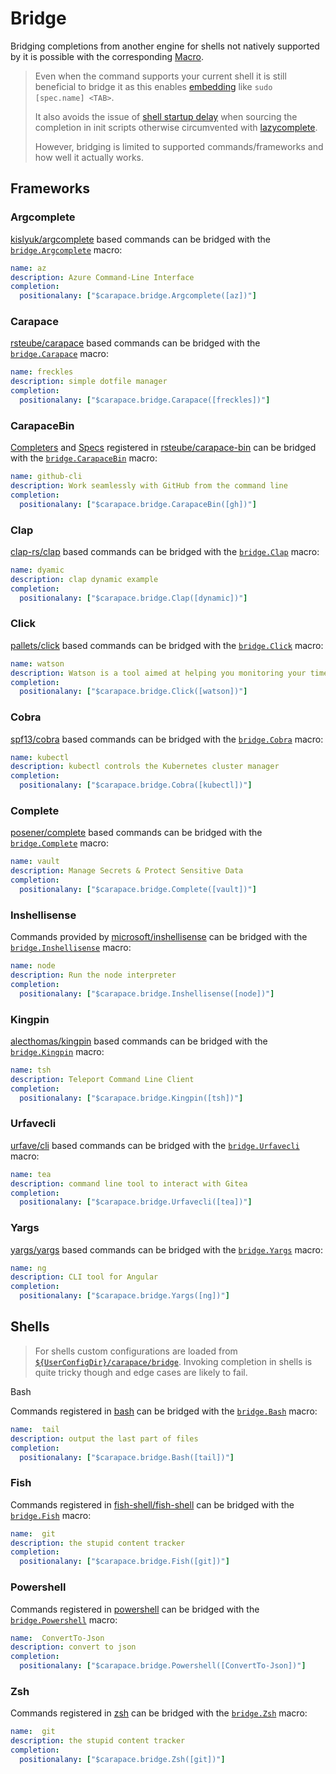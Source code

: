 # Bridge

Bridging completions from another engine for shells not natively supported by it is possible with the corresponding [Macro](./macros.md).

> Even when the command supports your current shell it is still beneficial to bridge it as this enables [embedding](./embed.md) like `sudo [spec.name] <TAB>`.
>
> It also avoids the issue of [shell startup delay] when sourcing the completion in init scripts otherwise circumvented with [lazycomplete].
>
> However, bridging is limited to supported commands/frameworks and how well it actually works.


## Frameworks

### Argcomplete

[kislyuk/argcomplete] based commands can be bridged with the [`bridge.Argcomplete`] macro:

```yaml
name: az
description: Azure Command-Line Interface
completion:
  positionalany: ["$carapace.bridge.Argcomplete([az])"]
```

### Carapace

[rsteube/carapace] based commands can be bridged with the [`bridge.Carapace`] macro:

```yaml
name: freckles
description: simple dotfile manager
completion:
  positionalany: ["$carapace.bridge.Carapace([freckles])"]
```

### CarapaceBin

[Completers](../completers.md) and [Specs](../spec.md) registered in [rsteube/carapace-bin] can be bridged with the [`bridge.CarapaceBin`] macro:

```yaml
name: github-cli
description: Work seamlessly with GitHub from the command line
completion:
  positionalany: ["$carapace.bridge.CarapaceBin([gh])"]
```

### Clap

[clap-rs/clap] based commands can be bridged with the [`bridge.Clap`] macro:

```yaml
name: dyamic
description: clap dynamic example
completion:
  positionalany: ["$carapace.bridge.Clap([dynamic])"]
```

### Click

[pallets/click] based commands can be bridged with the [`bridge.Click`] macro:

```yaml
name: watson
description: Watson is a tool aimed at helping you monitoring your time
completion:
  positionalany: ["$carapace.bridge.Click([watson])"]
```

### Cobra

[spf13/cobra] based commands can be bridged with the [`bridge.Cobra`] macro:

```yaml
name: kubectl
description: kubectl controls the Kubernetes cluster manager
completion:
  positionalany: ["$carapace.bridge.Cobra([kubectl])"]
```

### Complete
[posener/complete] based commands can be bridged with the [`bridge.Complete`] macro:

```yaml
name: vault
description: Manage Secrets & Protect Sensitive Data
completion:
  positionalany: ["$carapace.bridge.Complete([vault])"]
```

### Inshellisense
Commands provided by [microsoft/inshellisense] can be bridged with the [`bridge.Inshellisense`] macro:

```yaml
name: node
description: Run the node interpreter
completion:
  positionalany: ["$carapace.bridge.Inshellisense([node])"]
```

### Kingpin

[alecthomas/kingpin] based commands can be bridged with the [`bridge.Kingpin`] macro:

```yaml
name: tsh
description: Teleport Command Line Client
completion:
  positionalany: ["$carapace.bridge.Kingpin([tsh])"]
```

### Urfavecli

[urfave/cli] based commands can be bridged with the [`bridge.Urfavecli`] macro:

```yaml
name: tea
description: command line tool to interact with Gitea
completion:
  positionalany: ["$carapace.bridge.Urfavecli([tea])"]
```

### Yargs
[yargs/yargs] based commands can be bridged with the [`bridge.Yargs`] macro:

```yaml
name: ng
description: CLI tool for Angular
completion:
  positionalany: ["$carapace.bridge.Yargs([ng])"]
```

## Shells

> For shells custom configurations are loaded from [`${UserConfigDir}/carapace/bridge`].
> Invoking completion in shells is quite tricky though and edge cases are likely to fail.

 Bash

Commands registered in [bash] can be bridged with the [`bridge.Bash`] macro:

```yaml
name:  tail
description: output the last part of files
completion:
  positionalany: ["$carapace.bridge.Bash([tail])"]
```

### Fish

Commands registered in [fish-shell/fish-shell] can be bridged with the [`bridge.Fish`] macro:

```yaml
name:  git
description: the stupid content tracker
completion:
  positionalany: ["$carapace.bridge.Fish([git])"]
```

### Powershell

Commands registered in [powershell] can be bridged with the [`bridge.Powershell`] macro:

```yaml
name:  ConvertTo-Json
description: convert to json
completion:
  positionalany: ["$carapace.bridge.Powershell([ConvertTo-Json])"]
```

### Zsh

Commands registered in [zsh] can be bridged with the [`bridge.Zsh`] macro:

```yaml
name:  git
description: the stupid content tracker
completion:
  positionalany: ["$carapace.bridge.Zsh([git])"]
```

[lazycomplete]:https://github.com/rsteube/lazycomplete
[shell startup delay]:https://jzelinskie.com/posts/dont-recommend-sourcing-shell-completion/

[bash]:https://www.gnu.org/software/bash/
[`bridge.Bash`]:https://pkg.go.dev/github.com/rsteube/carapace-bridge/pkg/actions/bridge#ActionBash

[kislyuk/argcomplete]:https://github.com/kislyuk/argcomplete
[`bridge.Argcomplete`]:https://pkg.go.dev/github.com/rsteube/carapace-bridge/pkg/actions/bridge#ActionArgcomplete

[rsteube/carapace]:https://github.com/rsteube/carapace
[`bridge.Carapace`]:https://pkg.go.dev/github.com/rsteube/carapace-bridge/pkg/actions/bridge#ActionCarapace

[rsteube/carapace-bin]:https://github.com/rsteube/carapace-bin
[`bridge.CarapaceBin`]:https://pkg.go.dev/github.com/rsteube/carapace-bridge/pkg/actions/bridge#ActionCarapaceBin

[clap-rs/clap]:https://github.com/clap-rs/clap
[`bridge.Clap`]:https://pkg.go.dev/github.com/rsteube/carapace-bridge/pkg/actions/bridge#ActionClap

[pallets/click]:https://github.com/pallets/click
[`bridge.Click`]:https://pkg.go.dev/github.com/rsteube/carapace-bridge/pkg/actions/bridge#ActionClick

[spf13/cobra]:https://github.com/spf13/cobra
[`bridge.Cobra`]:https://pkg.go.dev/github.com/rsteube/carapace-bridge/pkg/actions/bridge#ActionCobra

[posener/complete]:https://github.com/posener/complete
[`bridge.Complete`]:https://pkg.go.dev/github.com/rsteube/carapace-bridge/pkg/actions/bridge#ActionComplete

[microsoft/inshellisense]:https://github.com/microsoft/inshellisense
[`bridge.Inshellisense`]:https://pkg.go.dev/github.com/rsteube/carapace-bridge/pkg/actions/bridge#ActionInshellisense

[alecthomas/kingpin]:https://github.com/alecthomas/kingpin
[`bridge.Kingpin`]:https://pkg.go.dev/github.com/rsteube/carapace-bridge/pkg/actions/bridge#ActionKingpin

[powershell]:https://microsoft.com/powershell
[`bridge.Powershell`]:https://pkg.go.dev/github.com/rsteube/carapace-bridge/pkg/actions/bridge#ActionPowershell

[fish-shell/fish-shell]:https://github.com/fish-shell/fish-shell
[`bridge.Fish`]:https://pkg.go.dev/github.com/rsteube/carapace-bridge/pkg/actions/bridge#ActionFish

[urfave/cli]:https://github.com/urfave/cli
[`bridge.Urfavecli`]:https://pkg.go.dev/github.com/rsteube/carapace-bridge/pkg/actions/bridge#ActionUrfavecli

[yargs/yargs]:https://github.com/yargs/yargs
[`bridge.Yargs`]:https://pkg.go.dev/github.com/rsteube/carapace-bridge/pkg/actions/bridge#ActionYargs

[zsh]:https://www.zsh.org/
[`bridge.Zsh`]:https://pkg.go.dev/github.com/rsteube/carapace-bridge/pkg/actions/bridge#ActionZsh

[`${UserConfigDir}/carapace/bridge`]:https://pkg.go.dev/os#UserConfigDir
